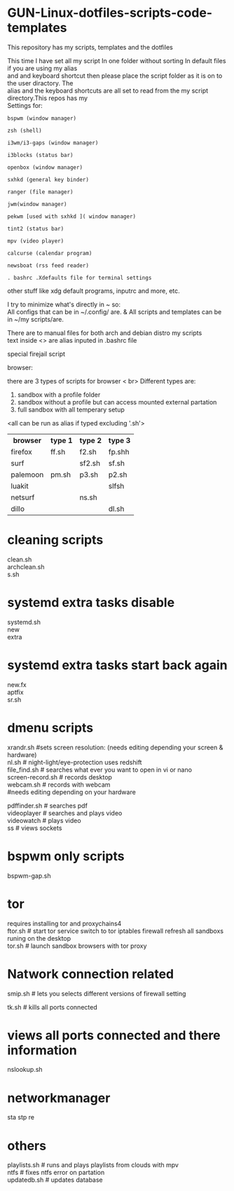 # GUN-Linux-dotfiles-scripts-code-templates

This repository has my scripts, templates and the dotfiles

This time I have set all my script In one folder without sorting In default files if you are using my alias <br>
and and keyboard shortcut then please place the script folder as it is on to the user diractory. The <br>
alias and the keyboard shortcuts are all set to read from the my script directory.This repos has my<br>
Settings for:

    bspwm (window manager)
   
    zsh (shell)
    
    i3wm/i3-gaps (window manager)
    
    i3blocks (status bar)
    
    openbox (window manager)
   
    sxhkd (general key binder)
   
    ranger (file manager)
   
    jwm(window manager)
   
    pekwm [used with sxhkd ]( window manager)
   
    tint2 (status bar)
   
    mpv (video player)
   
    calcurse (calendar program)
   
    newsboat (rss feed reader) 
   
    . bashrc .Xdefaults file for terminal settings
   
   other stuff like xdg default programs, inputrc and more, etc.

I try to minimize what's directly in ~ so: <br>
All configs that can be in ~/.config/ are. & All scripts and templates can be in ~/my scripts/are. <br>


There are to manual files for both arch and debian distro my scripts <br>
text inside <> are alias inputed in .bashrc file<br>

special firejail script

browser:

there are 3 types of scripts for browser < br>
Different types are: <br> 
1. sandbox with a profile folder <br>
2. sandbox without a profile but can access mounted external partation <br>
3. full sandbox with all temperary setup <br>

<all can be run as alias if typed excluding '.sh'>
<table class="tg">
<tr>
    <th class="tg-yw4l">browser </th>
    <th class="tg-yw4l"> type 1</th>
    <th class="tg-yw4l">type 2 </th>
    <th class="tg-yw4l">type 3</th>
  </tr>
<tr>
    <td class="tg-yw4l">firefox </td>
    <td class="tg-yw4l"> ff.sh</td>
    <td class="tg-yw4l">f2.sh </td>
    <td class="tg-yw4l">fp.shh</td>
  </tr>
<tr>
    <td class="tg-yw4l">surf  </td>
    <td class="tg-yw4l"> </td>
    <td class="tg-yw4l"> sf2.sh</td>
    <td class="tg-yw4l">sf.sh</td>
  </tr>
<tr>
    <td class="tg-yw4l">palemoon </td>
    <td class="tg-yw4l">pm.sh </td>
    <td class="tg-yw4l">p3.sh </td>
    <td class="tg-yw4l">p2.sh</td>
  </tr>
<tr>
    <td class="tg-yw4l">luakit </td>
    <td class="tg-yw4l"> </td>
    <td class="tg-yw4l"> </td>
    <td class="tg-yw4l">slfsh</td>
  </tr>
     <tr>
    <td class="tg-yw4l">netsurf  </td>
    <td class="tg-yw4l"> </td>
    <td class="tg-yw4l">ns.sh</td>
    <td class="tg-yw4l"> </td>
  </tr>
     <tr>
    <td class="tg-yw4l">dillo  </td>
    <td class="tg-yw4l"> </td>
    <td class="tg-yw4l"> </td>
    <td class="tg-yw4l">dl.sh</td>
  </tr>
</table>

# cleaning scripts
clean.sh  <br>
archclean.sh  <br>
s.sh   <br>

# systemd extra tasks disable
systemd.sh  <br>
new  <br>
extra  <br>
# systemd extra tasks start back again
new.fx  <br>
aptfix  <br>
sr.sh <br>


# dmenu scripts 

xrandr.sh            #sets screen resolution: (needs editing depending your screen & hardware) <br>
nl.sh                              # night-light/eye-protection uses redshift <br>
file_find.sh                    # searches what ever you want to open in vi or nano <br>
screen-record.sh       # records desktop <br>
webcam.sh                # records with webcam  <br>
#needs editing depending on your hardware <br>

pdffinder.sh                # searches pdf  <br>
videoplayer               # searches and plays video  <br>
videowatch               # plays video  <br>
ss                                # views sockets  <br>


# bspwm only scripts

bspwm-gap.sh 


# tor

requires installing tor and proxychains4  <br>
ftor.sh     <alias torset>          # start tor service switch to tor iptables firewall refresh all sandboxs runing on the desktop  <br>
tor.sh      <alias stor>           # launch sandbox browsers with tor proxy  <br>


# Natwork connection related 

smip.sh  # lets you selects different versions of firewall setting  <br>

tk.sh    # kills all ports connected  <br>

# views all ports connected and there information 

nslookup.sh     <alias nsup>  <br>

# networkmanager
sta stp re      <can be run as alias>  <br>


# others 
playlists.sh    <alias yt>    # runs and plays playlists from clouds with mpv  <br>
ntfs            <alias ntfs>  # fixes ntfs error on partation  <br>
updatedb.sh                   # updates database  <br>

